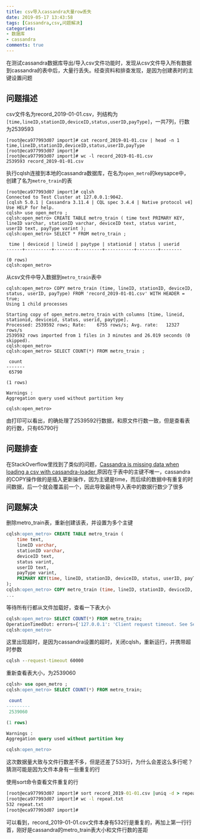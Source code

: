 ```yaml
---
title: csv导入cassandra大量row丢失
date: 2019-05-17 13:43:58
tags: [Cassandra,csv,问题解决]
categories:
- 数据库
- cassandra
comments: true
---
```


在测试cassandra数据库导出/导入csv文件功能时，发现从csv文件导入所有数据到cassandra的表中后，大量行丢失。经查资料和排查发现，是因为创建表时的主键设置问题

## 问题描述
csv文件名为record_2019-01-01.csv，列结构为`[time,lineID,stationID,deviceID,status,userID,payType]`，一共7列，行数为2539593
```
[root@eca977993d07 import]# cat record_2019-01-01.csv | head -n 1
time,lineID,stationID,deviceID,status,userID,payType
[root@eca977993d07 import]#   
[root@eca977993d07 import]# wc -l record_2019-01-01.csv
2539593 record_2019-01-01.csv
```

执行cqlsh连接到本地的cassandra数据库，在名为`open_metro`的keysapce中，创建了名为`metro_train`的表
```
[root@eca977993d07 import]# cqlsh
Connected to Test Cluster at 127.0.0.1:9042.
[cqlsh 5.0.1 | Cassandra 3.11.4 | CQL spec 3.4.4 | Native protocol v4]
Use HELP for help.
cqlsh> use open_metro ;
cqlsh:open_metro> CREATE TABLE metro_train ( time text PRIMARY KEY, lineID varchar, stationID varchar, deviceID text, status varint,  userID text, payType varint );                  
cqlsh:open_metro> SELECT * FROM metro_train ;

 time | deviceid | lineid | paytype | stationid | status | userid
------+----------+--------+---------+-----------+--------+--------

(0 rows)
cqlsh:open_metro>
```
从csv文件中导入数据到`metro_train`表中
```
cqlsh:open_metro> COPY metro_train (time, lineID, stationID, deviceID, status, userID, payType) FROM 'record_2019-01-01.csv' WITH HEADER = true;        
Using 1 child processes

Starting copy of open_metro.metro_train with columns [time, lineid, stationid, deviceid, status, userid, paytype].
Processed: 2539592 rows; Rate:    6755 rows/s; Avg. rate:   12327 rows/s
2539592 rows imported from 1 files in 3 minutes and 26.019 seconds (0 skipped).
cqlsh:open_metro>   
cqlsh:open_metro> SELECT COUNT(*) FROM metro_train ;

 count
-------
 65790

(1 rows)

Warnings :
Aggregation query used without partition key

cqlsh:open_metro>
```
由打印可以看出，的确处理了2539592行数据，和原文件行数一致，但是查看表的行数，只有65790行

## 问题排查
在StackOverflow里找到了类似的问题，[Cassandra is missing data when loading a csv with cassandra-loader
](https://stackoverflow.com/questions/51775404/cassandra-is-missing-data-when-loading-a-csv-with-cassandra-loader)
原因在于表中的主键不唯一，cassandra的COPY操作做的是插入更新操作，因为主键是time，而后续的数据中有重复的时间数据，后一个就会覆盖前一个，因此导致最终导入表中的数据行数少了很多

## 问题解决
删除metro_train表，重新创建该表，并设置为多个主键
```sql
cqlsh:open_metro> CREATE TABLE metro_train (
    time text,
    lineID varchar,
    stationID varchar,
    deviceID text,
    status varint,
    userID text,
    payType varint,
    PRIMARY KEY(time, lineID, stationID, deviceID, status, userID, payType)
);
cqlsh:open_metro> COPY metro_train (time, lineID, stationID, deviceID, status, userID, payType) FROM '/usr/local/apache-cassandra-3.11.4/import/record_2019-01-01.csv'
...
```

等待所有行都从文件加载好，查看一下表大小
```sql
cqlsh:open_metro> SELECT COUNT(*) FROM metro_train;
OperationTimedOut: errors={'127.0.0.1': 'Client request timeout. See Session.execute[_async](timeout)'}, last_host=127.0.0.1
cqlsh:open_metro>
```

这里出现超时，是因为cassandra设置的超时，关闭cqlsh，重新运行，并携带超时参数
```cmd
cqlsh --request-timeout 60000
```

重新查看表大小，为2539060
```sql
cqlsh> use open_metro ;                 
cqlsh:open_metro> SELECT COUNT(*) FROM metro_train;

 count
---------
 2539060

(1 rows)

Warnings :
Aggregation query used without partition key

cqlsh:open_metro>
```

这次数据量大致与文件行数差不多，但是还差了533行，为什么会差这么多行呢？猜测可能是因为文件本身有一些重复的行

使用sort命令查看文件重复的行
```cmd
[root@eca977993d07 import]# sort record_2019-01-01.csv |uniq -d > repeat.txt
[root@eca977993d07 import]# wc -l repeat.txt
532 repeat.txt
[root@eca977993d07 import]#
```
可以看到，record_2019-01-01.csv文件本身有532行是重复的，再加上第一行行首，刚好是cassandra的metro_train表大小和文件行数的差距
